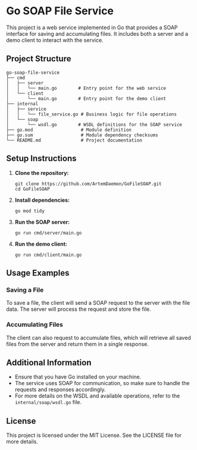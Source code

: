 # Go SOAP File Service

This project is a web service implemented in Go that provides a SOAP interface for saving and accumulating files. It includes both a server and a demo client to interact with the service.

## Project Structure

```
go-soap-file-service
├── cmd
│   ├── server
│   │   └── main.go        # Entry point for the web service
│   └── client
│       └── main.go        # Entry point for the demo client
├── internal
│   ├── service
│   │   └── file_service.go # Business logic for file operations
│   └── soap
│       └── wsdl.go        # WSDL definitions for the SOAP service
├── go.mod                  # Module definition
├── go.sum                  # Module dependency checksums
└── README.md               # Project documentation
```

## Setup Instructions

1. **Clone the repository:**
   ```
   git clone https://github.com/ArtemDaemon/GoFileSOAP.git
   cd GoFileSOAP
   ```

2. **Install dependencies:**
   ```
   go mod tidy
   ```

3. **Run the SOAP server:**
   ```
   go run cmd/server/main.go
   ```

4. **Run the demo client:**
   ```
   go run cmd/client/main.go
   ```

## Usage Examples

### Saving a File

To save a file, the client will send a SOAP request to the server with the file data. The server will process the request and store the file.

### Accumulating Files

The client can also request to accumulate files, which will retrieve all saved files from the server and return them in a single response.

## Additional Information

- Ensure that you have Go installed on your machine.
- The service uses SOAP for communication, so make sure to handle the requests and responses accordingly.
- For more details on the WSDL and available operations, refer to the `internal/soap/wsdl.go` file.

## License

This project is licensed under the MIT License. See the LICENSE file for more details.